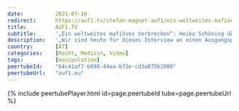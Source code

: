 ```yaml
---
date:          2021-07-10
redirect:      https://auf1.tv/stefan-magnet-auf1/ein-weltweites-mafioeses-verbrechen-heiko-schoening-ueber-die-hintergruende-unserer-zeit/
title:         AUF1.TV
subtitle:      '„Ein weltweites mafiöses Verbrechen“: Heiko Schöning über die Hintergründe unserer Zeit'
description:   '„Wir sind heute für dieses Interview an einen Ausgangspunkt des kranken Finanzsystems zurückgekehrt. Dieses kranke Finanzsystem ist der Grund, warum wir diese Zeiten durchleben.“'
country:       [AT]
categories:    [Recht, Medizin, Video]
tags:          [manipulation]
peertubeId:    "64c41af7-b698-44aa-b73e-cd3a875b2088"
peertubeUrl:   "auf1.eu"
---
```

{% include peertubePlayer.html id=page.peertubeId tube=page.peertubeUrl %}
